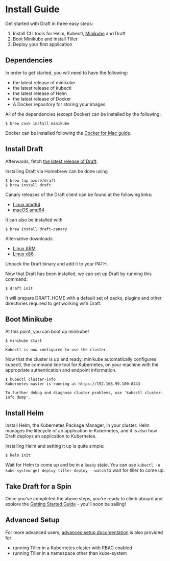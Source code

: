 # Install Guide

Get started with Draft in three easy steps:

1. Install CLI tools for Helm, Kubectl, [Minikube][] and Draft
1. Boot Minikube and install Tiller
1. Deploy your first application

## Dependencies

In order to get started, you will need to have the following:

- the latest release of minikube
- the latest release of kubectl
- the latest release of Helm
- the latest release of Docker
- A Docker repository for storing your images

All of the dependencies (except Docker) can be installed by the following:

```shell
$ brew cask install minikube
```

Docker can be installed following the [Docker for Mac guide](https://docs.docker.com/docker-for-mac/install/).

## Install Draft

Afterwards, fetch [the latest release of Draft](https://github.com/Azure/draft/releases).

Installing Draft via Homebrew can be done using

```shell
$ brew tap azure/draft
$ brew install draft
```

Canary releases of the Draft client can be found at the following links:

- [Linux amd64](https://azuredraft.blob.core.windows.net/draft/draft-canary-linux-amd64.tar.gz)
- [macOS amd64](https://azuredraft.blob.core.windows.net/draft/draft-canary-darwin-amd64.tar.gz)

It can also be installed with

```shell
$ brew install draft-canary
```

Alternative downloads:

- [Linux ARM](https://azuredraft.blob.core.windows.net/draft/draft-canary-linux-arm.tar.gz)
- [Linux x86](https://azuredraft.blob.core.windows.net/draft/draft-canary-linux-386.tar.gz)

Unpack the Draft binary and add it to your PATH.

Now that Draft has been installed, we can set up Draft by running this command:

```shell
$ draft init
```

It will prepare DRAFT_HOME with a default set of packs, plugins and other directories required to get working with Draft.

## Boot Minikube

At this point, you can boot up minikube!

```shell
$ minikube start
...
Kubectl is now configured to use the cluster.
```

Now that the cluster is up and ready, minikube automatically configures kubectl, the command line tool for Kubernetes, on your machine with the appropriate authentication and endpoint information.

```shell
$ kubectl cluster-info
Kubernetes master is running at https://192.168.99.100:8443

To further debug and diagnose cluster problems, use 'kubectl cluster-info dump'.
```

## Install Helm

Install Helm, the Kubernetes Package Manager, in your cluster. Helm manages the lifecycle of an application in Kubernetes, and it is also how Draft deploys an application to Kubernetes.

Installing Helm and setting it up is quite simple:

```shell
$ helm init
```

Wait for Helm to come up and be in a `Ready` state. You can use `kubectl -n kube-system get deploy tiller-deploy --watch` to wait for tiller to come up.

## Take Draft for a Spin

Once you've completed the above steps, you're ready to climb aboard and explore the [Getting Started Guide][Getting Started] - you'll soon be sailing!

## Advanced Setup

For more advanced users, [advanced setup documentation](install-advanced.md) is also provided for

- running Tiller in a Kubernetes cluster with RBAC enabled
- running Tiller in a namespace other than kube-system

[Getting Started]: getting-started.md
[minikube]: https://github.com/kubernetes/minikube
